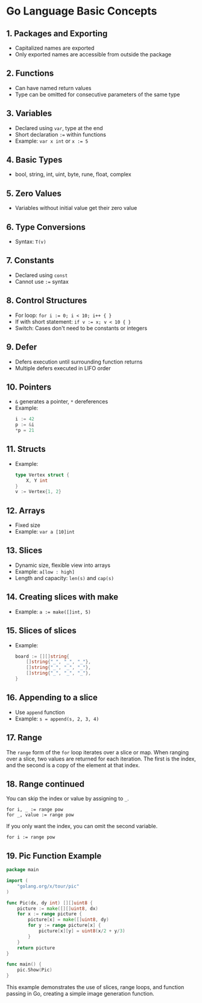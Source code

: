 # Go Language Basic Concepts
## 1. Packages and Exporting
- Capitalized names are exported
- Only exported names are accessible from outside the package
## 2. Functions
- Can have named return values
- Type can be omitted for consecutive parameters of the same type
## 3. Variables
- Declared using `var`, type at the end
- Short declaration `:=` within functions
- Example: `var x int` or `x := 5`
## 4. Basic Types
- bool, string, int, uint, byte, rune, float, complex
## 5. Zero Values
- Variables without initial value get their zero value
## 6. Type Conversions
- Syntax: `T(v)`
## 7. Constants
- Declared using `const`
- Cannot use `:=` syntax
## 8. Control Structures
- For loop: `for i := 0; i < 10; i++ { }`
- If with short statement: `if v := x; v < 10 { }`
- Switch: Cases don't need to be constants or integers
## 9. Defer
- Defers execution until surrounding function returns
- Multiple defers executed in LIFO order
## 10. Pointers
- `&` generates a pointer, `*` dereferences
- Example:
  ```go
  i := 42
  p := &i
  *p = 21
  ```
## 11. Structs
- Example:
  ```go
  type Vertex struct {
      X, Y int
  }
  v := Vertex{1, 2}
  ```
## 12. Arrays
- Fixed size
- Example: `var a [10]int`
## 13. Slices
- Dynamic size, flexible view into arrays
- Example: `a[low : high]`
- Length and capacity: `len(s)` and `cap(s)`
## 14. Creating slices with make
- Example: `a := make([]int, 5)`
## 15. Slices of slices
- Example:
  ```go
  board := [][]string{
      []string{"_", "_", "_"},
      []string{"_", "_", "_"},
      []string{"_", "_", "_"},
  }
  ```
## 16. Appending to a slice
- Use `append` function
- Example: `s = append(s, 2, 3, 4)`
## 17. Range
The `range` form of the `for` loop iterates over a slice or map.
When ranging over a slice, two values are returned for each iteration. The first is the index, and the second is a copy of the element at that index.
## 18. Range continued
You can skip the index or value by assigning to `_`.
```
for i, _ := range pow
for _, value := range pow
```
If you only want the index, you can omit the second variable.
```
for i := range pow
```
## 19. Pic Function Example
```go
package main

import (
	"golang.org/x/tour/pic"
)

func Pic(dx, dy int) [][]uint8 {
    picture := make([][]uint8, dx)
    for x := range picture {
        picture[x] = make([]uint8, dy)
        for y := range picture[x] {
            picture[x][y] = uint8(x/2 + y/3)
        }
    }
    return picture
}

func main() {
	pic.Show(Pic)
}
```

This example demonstrates the use of slices, range loops, and function passing in Go, creating a simple image generation function.